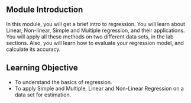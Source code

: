 ## Module Introduction

In this module, you will get a brief intro to regression. You will learn about Linear, Non-linear, Simple and Multiple regression, and their applications. You will apply all these methods on two different data sets, in the lab sections. Also, you will learn how to evaluate your regression model, and calculate its accuracy.

## Learning Objective

* To understand the basics of regression.
* To apply Simple and Multiple, Linear and Non-Linear Regression on a data set for estimation.
